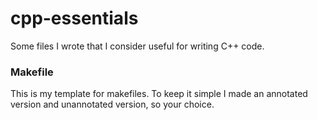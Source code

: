 # cpp-essentials
Some files I wrote that I consider useful for writing C++ code.

### Makefile
This is my template for makefiles. To keep it simple I made an annotated version and unannotated version, so your choice.

